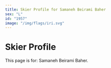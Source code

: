 ```yaml
---
title: Skier Profile for Samaneh Beirami Baher
sex: "L"
id: "1957"
image: "/img/flags/iri.svg" 
---
```


# Skier Profile

This page is for: Samaneh Beirami Baher.
    